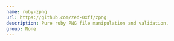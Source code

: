 ```yaml
---
name: ruby-zpng
url: https://github.com/zed-0xff/zpng
description: Pure ruby PNG file manipulation and validation.
group: None
---
```

